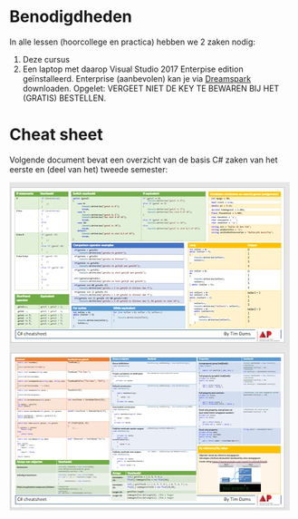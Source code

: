 # Benodigdheden

In alle lessen \(hoorcollege en practica\) hebben we 2 zaken nodig:

1. Deze cursus
2. Een laptop met daarop Visual Studio 2017 Enterpise edition geïnstalleerd. Enterprise \(aanbevolen\) kan je via [Dreamspark](https://dreamspark.ap.be) downloaden. Opgelet: VERGEET NIET DE KEY TE BEWAREN BIJ HET \(GRATIS\) BESTELLEN.

# Cheat sheet

Volgende document bevat een overzicht van de basis C# zaken van het eerste en (deel van het) tweede semester:

![/assets/0_intro/cheat-sheet.pdf](../assets/0_intro/cheatprev.jpg)
